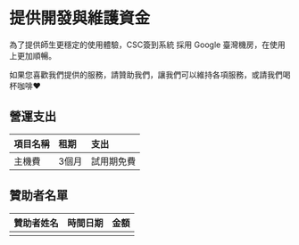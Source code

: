 # 提供開發與維護資金

為了提供師生更穩定的使用體驗，CSC簽到系統 採用 Google 臺灣機房，在使用上更加順暢。

如果您喜歡我們提供的服務，請贊助我們，讓我們可以維持各項服務，或請我們喝杯咖啡❤️

## 營運支出

| 項目名稱 | 租期 | 支出 |
| :--- | :--- | :--- |
| 主機費 | 3個月 | 試用期免費 |

## 贊助者名單

| 贊助者姓名 | 時間日期 | 金額 |
| :--- | :--- | :--- |
|  |  |  |

